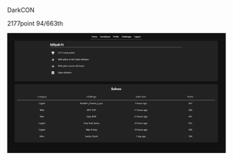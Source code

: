 DarkCON

2177point 94/663th

![aaa](https://github.com/xn16h7/CTF/blob/master/DarkCON%20CTF/img/darkcon.png)

